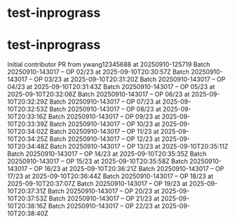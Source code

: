 # test-inprograss
# test-inprograss
Initial contributor PR from ywang12345688 at 20250910-125719
Batch 20250910-143017 – OP 02/23 at 2025-09-10T20:30:57Z
Batch 20250910-143017 – OP 03/23 at 2025-09-10T20:31:20Z
Batch 20250910-143017 – OP 04/23 at 2025-09-10T20:31:43Z
Batch 20250910-143017 – OP 05/23 at 2025-09-10T20:32:06Z
Batch 20250910-143017 – OP 06/23 at 2025-09-10T20:32:29Z
Batch 20250910-143017 – OP 07/23 at 2025-09-10T20:32:53Z
Batch 20250910-143017 – OP 08/23 at 2025-09-10T20:33:16Z
Batch 20250910-143017 – OP 09/23 at 2025-09-10T20:33:39Z
Batch 20250910-143017 – OP 10/23 at 2025-09-10T20:34:02Z
Batch 20250910-143017 – OP 11/23 at 2025-09-10T20:34:25Z
Batch 20250910-143017 – OP 12/23 at 2025-09-10T20:34:48Z
Batch 20250910-143017 – OP 13/23 at 2025-09-10T20:35:11Z
Batch 20250910-143017 – OP 14/23 at 2025-09-10T20:35:35Z
Batch 20250910-143017 – OP 15/23 at 2025-09-10T20:35:58Z
Batch 20250910-143017 – OP 16/23 at 2025-09-10T20:36:21Z
Batch 20250910-143017 – OP 17/23 at 2025-09-10T20:36:44Z
Batch 20250910-143017 – OP 18/23 at 2025-09-10T20:37:07Z
Batch 20250910-143017 – OP 19/23 at 2025-09-10T20:37:31Z
Batch 20250910-143017 – OP 20/23 at 2025-09-10T20:37:53Z
Batch 20250910-143017 – OP 21/23 at 2025-09-10T20:38:16Z
Batch 20250910-143017 – OP 22/23 at 2025-09-10T20:38:40Z
